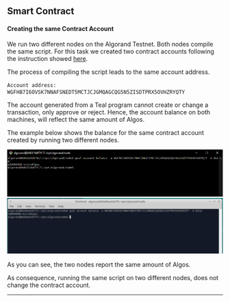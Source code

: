 ## Smart Contract

#### Creating the same Contract Account

We run two different nodes on the Algorand Testnet. Both nodes compile the same script. For this task we created two contract accounts following the instruction showed [here]().

The process of compiling the script leads to the same account address.


```
Account address: WGFHB7I6OVSK7NNAFSNEDT5MCTJCJGMQAGCQG5N5ZISDTPRX5OVHZRYQTY
```

The account generated from a Teal program cannot create or change a transaction, only approve or reject. Hence, the account balance on both machines, will reflect the same amount of Algos.

The example below shows the balance for the same contract account created by running two different nodes.

![alt text for screen readers](images/Node1.PNG "Node 1")
![alt text for screen readers](images/Node2.PNG "Node 2")

As you can see, the two nodes report the same amount of Algos.

As consequence, running the same script on two different nodes, does not change the contract account.

------